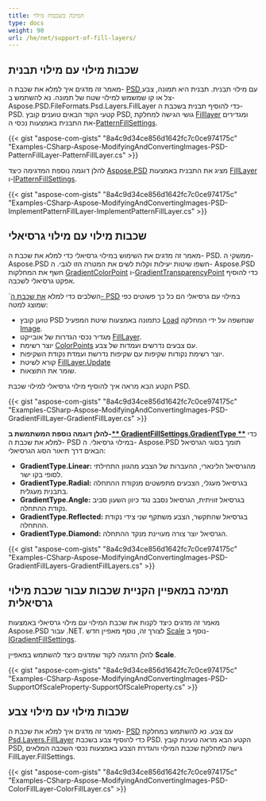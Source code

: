 ```yaml
---
title: תמיכה בשכבות מילוי
type: docs
weight: 90
url: /he/net/support-of-fill-layers/
---
```



## **שכבות מילוי עם מילוי תבנית**
מאמר זה מדגים איך למלא את שכבת ה- [PSD](https://wiki.fileformat.com/image/psd/)עם מילוי תבנית. תבנית היא תמונה, צבע, צל או קו שמשמש למילוי שטח של תמונה. נא להשתמש ב- Aspose.PSD.FileFormats.Psd.Layers.FillLayer כדי להוסיף תבנית בשכבת ה- PSD. קטעי הקוד הבאים טוענים קובץ PSD, גושי הגישה למחלקת [Filllayer](https://reference.aspose.com/net/psd/aspose.psd.fileformats.psd.layers.filllayers/filllayer) ומגדירים את התבנית באמצעות נכסי ה-[PatternFillSettings](https://reference.aspose.com/net/psd/aspose.psd.fileformats.psd.layers.fillsettings/patternfillsettings).

{{< gist "aspose-com-gists" "8a4c9d34ce856d1642fc7c0ce974175c" "Examples-CSharp-Aspose-ModifyingAndConvertingImages-PSD-PatternFillLayer-PatternFillLayer.cs" >}}



להלן דוגמה נוספת המדגימה כיצד [Aspose.PSD](https://products.aspose.com/psd/net) מציג את התבנית באמצעות [FillLayer](https://reference.aspose.com/net/psd/aspose.psd.fileformats.psd.layers.filllayers/filllayer) ו-[IPatternFillSettings](https://reference.aspose.com/net/psd/aspose.psd.fileformats.psd.layers.fillsettings/ipatternfillsettings).



{{< gist "aspose-com-gists" "8a4c9d34ce856d1642fc7c0ce974175c" "Examples-CSharp-Aspose-ModifyingAndConvertingImages-PSD-ImplementPatternFillLayer-ImplementPatternFillLayer.cs" >}}
## **שכבות מילוי עם מילוי גרסיאלי**
מאמר זה מדגים את השימוש במילוי גרסיאלי כדי למלא את שכבת ה- PSD. ממשקי ה- Aspose.PSD חשפו שיטות יעילות וקלות לשים את המטרה הזו לגבי. ה- Aspose.PSD חשף את המחלקות [GradientColorPoint](https://reference.aspose.com/net/psd/aspose.psd.fileformats.psd.layers.fillsettings/gradientcolorpoint) ו-[GradientTransparencyPoint](https://reference.aspose.com/net/psd/aspose.psd.fileformats.psd.layers.fillsettings/gradienttransparencypoint) כדי להוסיף אפקט גרסיאלי לשכבה.

`השלבים כדי למלא [את שכבת ה- PSD](https://wiki.fileformat.com/image/psd/) במילוי עם גרסיאלי הם כל כך פשוטים כפי שמוצג למטה:

- טוען קובץ PSD כתמונה באמצעות שיטת המפעיל [Load](https://reference.aspose.com/net/psd/aspose.psd/image/methods/load/index) שנחשפה על ידי המחלקה [Image](https://reference.aspose.com/net/psd/aspose.psd/image).
- מגדיר נכסי הגדרות של אובייקט [FillLayer](https://reference.aspose.com/net/psd/aspose.psd.fileformats.psd.layers.filllayers/filllayer).
- יוצר רשימת [ColorPoints](https://reference.aspose.com/net/psd/aspose.psd.fileformats.psd.layers.fillsettings/gradientfillsettings/properties/colorpoints) עם צבעים נדרשים ועמדות של צבע.
- יוצר רשימת נקודות שקיפות עם שקיפות נדרשת ועמדת נקודת השקיפות.
- קורא לשיטת [FillLayer.Update](https://reference.aspose.com/net/psd/aspose.psd.fileformats.psd.layers.filllayers/filllayer/methods/update)
- שומר את התוצאות.



הקטע הבא מראה איך להוסיף מילוי גרסיאלי למילוי שכבת PSD.



{{< gist "aspose-com-gists" "8a4c9d34ce856d1642fc7c0ce974175c" "Examples-CSharp-Aspose-ModifyingAndConvertingImages-PSD-GradientFillLayer-GradientFillLayer.cs" >}}



**להלן דוגמה נוספת המשתמשת ב-[** GradientFillSettings.GradientType **](https://reference.aspose.com/net/psd/aspose.psd.fileformats.psd.layers.fillsettings/gradientfillsettings/properties/gradienttype)** כדי למלא את שכבת ה- PSD במילוי גרסיאלי. ה- Aspose.PSD תומך בסוגי הגרסיאל הבאים דרך תיאור הסוג הגרסיאלי:

- **GradientType.Linear:** מהגרסיאל הלינארי, ההעברות של הצבע מהגוון התחילתי לסופי בקו ישר.
- **GradientType.Radial:** בגרסיאל מעגלי, הצבעים מתפשטים מנקודת ההתחלה בתבנית מעגלית.
- **GradientType.Angle:** בגרסיאל זוויתית, הגרסיאל נסבב נגד כיוון השעון סביב נקודת ההתחלה.
- **GradientType.Reflected:** בגרסיאל שהתקשר, הצבע משתקף שני צידי נקודת ההתחלה.
- **GradientType.Diamond:** הגרסיאל יוצר צורה מעויינת מנקד ההתחלה.



{{< gist "aspose-com-gists" "8a4c9d34ce856d1642fc7c0ce974175c" "Examples-CSharp-Aspose-ModifyingAndConvertingImages-PSD-GradientFillLayers-GradientFillLayers.cs" >}}
## **תמיכה במאפיין הקניית שכבות עבור שכבת מילוי גרסיאלית**
מאמר זה מדגים כיצד לקנות את שכבת המילוי עם מילוי גרסיאלי באמצעות Aspose.PSD עבור .NET. לצורך זה, נוסף מאפיין חדש [Scale](https://reference.aspose.com/net/psd/aspose.psd.fileformats.psd.layers.fillsettings/igradientfillsettings/properties/scale) נוסף ב-[IGradientFillSettings](https://reference.aspose.com/net/psd/aspose.psd.fileformats.psd.layers.fillsettings/igradientfillsettings).

להלן הדגמה לקוד שמדגים כיצד להשתמש במאפיין **Scale**.

{{< gist "aspose-com-gists" "8a4c9d34ce856d1642fc7c0ce974175c" "Examples-CSharp-Aspose-ModifyingAndConvertingImages-PSD-SupportOfScaleProperty-SupportOfScaleProperty.cs" >}}
## **שכבות מילוי עם מילוי צבע**
מאמר זה מדגים איך למלא את שכבת ה- [PSD](https://wiki.fileformat.com/image/psd/) עם צבע. נא להשתמש במחלקת [Psd.Layers.FillLayer](https://reference.aspose.com/net/psd/aspose.psd.fileformats.psd.layers.filllayers/filllayer) כדי להוסיף צבע בשכבת PSD. הקטע הבא מראה טעינת קובץ PSD, גישה למחלקת שכבת המילוי והגדרת הצבע באמצעות נכסי השכבה המלאים FillLayer.FillSettings.


{{< gist "aspose-com-gists" "8a4c9d34ce856d1642fc7c0ce974175c" "Examples-CSharp-Aspose-ModifyingAndConvertingImages-PSD-ColorFillLayer-ColorFillLayer.cs" >}}


